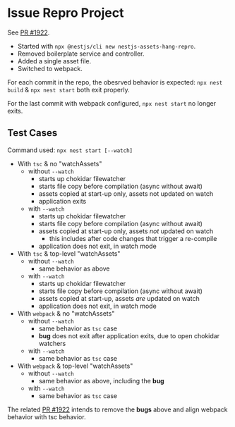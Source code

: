 # Issue Repro Project

See [PR #1922].

- Started with `npx @nestjs/cli new nestjs-assets-hang-repro`.
- Removed boilerplate service and controller.
- Added a single asset file.
- Switched to webpack.

For each commit in the repo, the obesrved behavior is expected: `npx nest build`
& `npx nest start` both exit properly.

For the last commit with webpack configured, `npx nest start` no longer exits.

## Test Cases

Command used: `npx nest start [--watch]`

- With `tsc` & no "watchAssets"
  - without `--watch`
    - starts up chokidar filewatcher
    - starts file copy before compilation (async without await)
    - assets copied at start-up only, assets not updated on watch
    - application exits
  - with `--watch`
    - starts up chokidar filewatcher
    - starts file copy before compilation (async without await)
    - assets copied at start-up only, assets *not* updated on watch
      - this includes after code changes that trigger a re-compile
    - application does not exit, in watch mode
- With `tsc` & top-level "watchAssets"
  - without `--watch`
    - same behavior as above
  - with `--watch`
    - starts up chokidar filewatcher
    - starts file copy before compilation (async without await)
    - assets copied at start-up, assets *are* updated on watch
    - application does not exit, in watch mode
- With `webpack` & no "watchAssets"
  - without `--watch`
    - same behavior as `tsc` case
    - **bug** does not exit after application exits, due to open chokidar watchers
  - with `--watch`
    - same behavior as `tsc` case
- With `webpack` & top-level "watchAssets"
  - without `--watch`
    - same behavior as above, including the **bug**
  - with `--watch`
    - same behavior as `tsc` case

The related [PR #1922] intends to remove the **bugs** above and align webpack
behavior with tsc behavior.

[PR #1922]: https://github.com/nestjs/nest-cli/pull/1922
